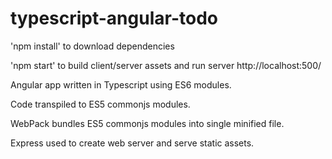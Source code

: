 # typescript-angular-todo
'npm install' to download dependencies

'npm start' to build client/server assets and run server http://localhost:500/

Angular app written in Typescript using ES6 modules. 

Code transpiled to ES5 commonjs modules.

WebPack bundles ES5 commonjs modules into single minified file. 

Express used to create web server and serve static assets.